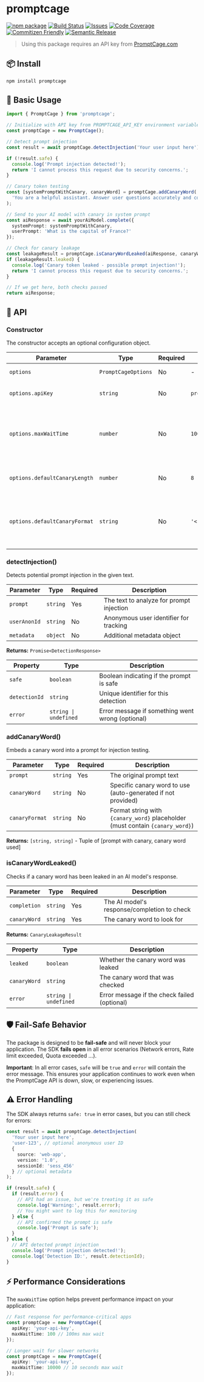 # promptcage

[![npm package][npm-img]][npm-url]
[![Build Status][build-img]][build-url]
[![Issues][issues-img]][issues-url]
[![Code Coverage][codecov-img]][codecov-url]
[![Commitizen Friendly][commitizen-img]][commitizen-url]
[![Semantic Release][semantic-release-img]][semantic-release-url]

> Using this package requires an API key from [PromptCage.com](https://promptcage.com/)

## 📦 Install

```bash
npm install promptcage
```

## 🚀 Basic Usage

```ts
import { PromptCage } from 'promptcage';

// Initialize with API key from PROMPTCAGE_API_KEY environment variable
const promptCage = new PromptCage();

// Detect prompt injection
const result = await promptCage.detectInjection('Your user input here');

if (!result.safe) {
  console.log('Prompt injection detected!');
  return 'I cannot process this request due to security concerns.';
}

// Canary token testing
const [systemPromptWithCanary, canaryWord] = promptCage.addCanaryWord(
  'You are a helpful assistant. Answer user questions accurately and concisely.'
);

// Send to your AI model with canary in system prompt
const aiResponse = await yourAiModel.complete({
  systemPrompt: systemPromptWithCanary,
  userPrompt: 'What is the capital of France?'
});

// Check for canary leakage
const leakageResult = promptCage.isCanaryWordLeaked(aiResponse, canaryWord);
if (leakageResult.leaked) {
  console.log('Canary token leaked - possible prompt injection!');
  return 'I cannot process this request due to security concerns.';
}

// If we get here, both checks passed
return aiResponse;
```

## 🔧 API

### Constructor

The constructor accepts an optional configuration object.

| Parameter | Type | Required | Default | Description |
|-----------|------|----------|---------|-------------|
| `options` | `PromptCageOptions` | No | - | Configuration object |
| `options.apiKey` | `string` | No | `process.env.PROMPTCAGE_API_KEY` | Your PromptCage API key |
| `options.maxWaitTime` | `number` | No | `1000` | Maximum wait time in milliseconds before treating request as safe |
| `options.defaultCanaryLength` | `number` | No | `8` | Default canary word length in characters |
| `options.defaultCanaryFormat` | `string` | No | `'<!-- {canary_word} -->'` | Default format for embedding canary words (must contain `{canary_word}` placeholder) |

### detectInjection()

Detects potential prompt injection in the given text.

| Parameter | Type | Required | Description |
|-----------|------|----------|-------------|
| `prompt` | `string` | Yes | The text to analyze for prompt injection |
| `userAnonId` | `string` | No | Anonymous user identifier for tracking |
| `metadata` | `object` | No | Additional metadata object |

**Returns:** `Promise<DetectionResponse>`

| Property | Type | Description |
|----------|------|-------------|
| `safe` | `boolean` | Boolean indicating if the prompt is safe |
| `detectionId` | `string` | Unique identifier for this detection |
| `error` | `string \| undefined` | Error message if something went wrong (optional) |

### addCanaryWord()

Embeds a canary word into a prompt for injection testing.

| Parameter | Type | Required | Description |
|-----------|------|----------|-------------|
| `prompt` | `string` | Yes | The original prompt text |
| `canaryWord` | `string` | No | Specific canary word to use (auto-generated if not provided) |
| `canaryFormat` | `string` | No | Format string with `{canary_word}` placeholder (must contain `{canary_word}`) |

**Returns:** `[string, string]` - Tuple of [prompt with canary, canary word used]

### isCanaryWordLeaked()

Checks if a canary word has been leaked in an AI model's response.

| Parameter | Type | Required | Description |
|-----------|------|----------|-------------|
| `completion` | `string` | Yes | The AI model's response/completion to check |
| `canaryWord` | `string` | Yes | The canary word to look for |

**Returns:** `CanaryLeakageResult`

| Property | Type | Description |
|----------|------|-------------|
| `leaked` | `boolean` | Whether the canary word was leaked |
| `canaryWord` | `string` | The canary word that was checked |
| `error` | `string \| undefined` | Error message if the check failed (optional) |

## 🛡️ Fail-Safe Behavior

The package is designed to be **fail-safe** and will never block your application. The SDK **fails open** in all error scenarios (Network errors, Rate limit exceeded, Quota exceeded ...).

**Important**: In all error cases, `safe` will be `true` and `error` will contain the error message. This ensures your application continues to work even when the PromptCage API is down, slow, or experiencing issues.

## ⚠️ Error Handling

The SDK always returns `safe: true` in error cases, but you can still check for errors:

```ts
const result = await promptCage.detectInjection(
  'Your user input here',
  'user-123', // optional anonymous user ID
  {
    source: 'web-app',
    version: '1.0',
    sessionId: 'sess_456'
  } // optional metadata
);

if (result.safe) {
  if (result.error) {
    // API had an issue, but we're treating it as safe
    console.log('Warning:', result.error);
    // You might want to log this for monitoring
  } else {
    // API confirmed the prompt is safe
    console.log('Prompt is safe');
  }
} else {
  // API detected prompt injection
  console.log('Prompt injection detected!');
  console.log('Detection ID:', result.detectionId);
}
```



## ⚡ Performance Considerations

The `maxWaitTime` option helps prevent performance impact on your application:

```ts
// Fast response for performance-critical apps
const promptCage = new PromptCage({ 
  apiKey: 'your-api-key', 
  maxWaitTime: 100 // 100ms max wait
});

// Longer wait for slower networks
const promptCage = new PromptCage({ 
  apiKey: 'your-api-key', 
  maxWaitTime: 10000 // 10 seconds max wait
});
```

[build-img]:https://github.com/devndeploy/promptcage/actions/workflows/release.yml/badge.svg
[build-url]:https://github.com/devndeploy/promptcage/actions/workflows/release.yml
[npm-img]:https://img.shields.io/npm/v/promptcage
[npm-url]:https://www.npmjs.com/package/promptcage
[issues-img]:https://img.shields.io/github/issues/devndeploy/promptcage
[issues-url]:https://github.com/devndeploy/promptcage/issues
[codecov-img]:https://codecov.io/gh/devndeploy/promptcage/branch/main/graph/badge.svg
[codecov-url]:https://codecov.io/gh/devndeploy/promptcage
[semantic-release-img]:https://img.shields.io/badge/%20%20%F0%9F%93%A6%F0%9F%9A%80-semantic--release-e10079.svg
[semantic-release-url]:https://github.com/semantic-release/semantic-release
[commitizen-img]:https://img.shields.io/badge/commitizen-friendly-brightgreen.svg
[commitizen-url]:http://commitizen.github.io/cz-cli/
